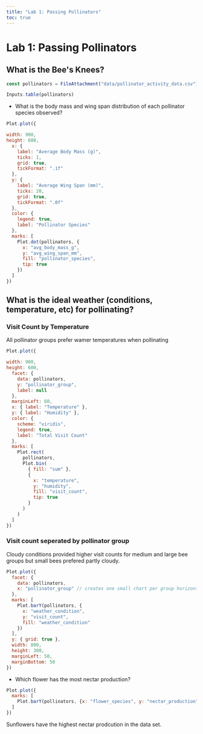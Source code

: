```yaml
---
title: "Lab 1: Passing Pollinators"
toc: true
---
```


# Lab 1: Passing Pollinators

## What is the Bee's Knees?

```js 
const pollinators = FileAttachment("data/pollinator_activity_data.csv").csv({Typed: true})
```

```js
Inputs.table(pollinators)
```

* What is the body mass and wing span distribution of each pollinator species observed?

```js 
Plot.plot({

width: 900,
height: 600,
  x: {
    label: "Average Body Mass (g)",
    ticks: 1,
    grid: true,
    tickFormat: ".1f"
  },
  y: {
    label: "Average Wing Span (mm)",
    ticks: 20,
    grid: true,
    tickFormat: ".0f"
  },
  color: {
    legend: true,
    label: "Pollinator Species"
  },
  marks: [
    Plot.dot(pollinators, {
      x: "avg_body_mass_g",
      y: "avg_wing_span_mm",
      fill: "pollinator_species",
      tip: true
    })
  ]
})
```

## What is the ideal weather (conditions, temperature, etc) for pollinating?

### Visit Count by Temperature
All pollinator groups prefer wamer temperatures when pollinating 
```js
Plot.plot({

width: 900,
height: 600,
  facet: {
    data: pollinators,
    y: "pollinator_group",
    label: null
  },
  marginLeft: 60,
  x: { label: "Temperature" },
  y: { label: "Humidity" },
  color: {
    scheme: "viridis",
    legend: true,
    label: "Total Visit Count"
  },
  marks: [
    Plot.rect(
      pollinators,
      Plot.bin(
        { fill: "sum" },
        {
          x: "temperature",
          y: "humidity",
          fill: "visit_count",
          tip: true
        }
      )
    )
  ]
})
```
### Visit count seperated by pollinator group
Cloudy conditions provided higher visit counts for medium and large bee groups but small bees prefered partly cloudy.
```js
Plot.plot({
  facet: {
    data: pollinators,
    x: "pollinator_group" // creates one small chart per group horizontally
  },
  marks: [
    Plot.barY(pollinators, {
      x: "weather_condition",
      y: "visit_count",
      fill: "weather_condition"
    })
  ],
  y: { grid: true },
  width: 800,
  height: 300,
  marginLeft: 50,
  marginBottom: 50
})
```

* Which flower has the most nectar production?

```js
Plot.plot({
  marks: [
    Plot.barY(pollinators, {x: "flower_species", y: "nectar_production"})
  ]
})
```

Sunflowers have the highest nectar prodcution in the data set.